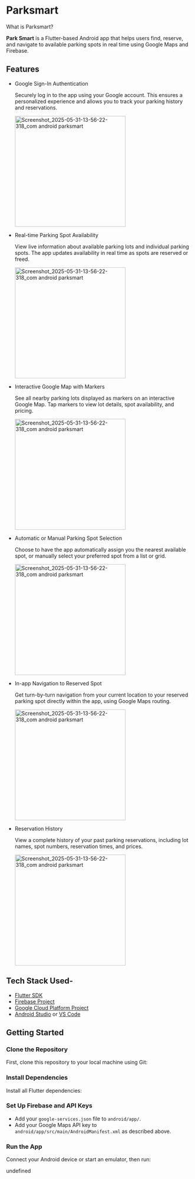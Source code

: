 # Parksmart

What is Parksmart?

**Park Smart** is a Flutter-based Android app that helps users find, reserve, and navigate to available parking spots in real time using Google Maps and Firebase.

## Features

- Google Sign-In Authentication
  
  Securely log in to the app using your Google account. This ensures a personalized experience and allows you to track your parking history and reservations.
  
  <img src="https://github.com/user-attachments/assets/d412bea4-d7c3-4faa-affd-b26acfc98453" width="300" alt="Screenshot_2025-05-31-13-56-22-318_com android parksmart" />

  
- Real-time Parking Spot Availability
  
  View live information about available parking lots and individual parking spots. The app updates availability in real time as spots are reserved or freed.

  <img src="https://github.com/user-attachments/assets/306c5d8f-e6d9-4248-9fb0-132c060094ab" width="300" alt="Screenshot_2025-05-31-13-56-22-318_com android parksmart" />

  
- Interactive Google Map with Markers
  
  See all nearby parking lots displayed as markers on an interactive Google Map. Tap markers to view lot details, spot availability, and pricing.

  <img src="https://github.com/user-attachments/assets/fb0765df-a622-473a-8e3c-f4b90905c50e" width="300" alt="Screenshot_2025-05-31-13-56-22-318_com android parksmart" />

  
- Automatic or Manual Parking Spot Selection
  
  Choose to have the app automatically assign you the nearest available spot, or manually select your preferred spot from a list or grid.

  <img src="https://github.com/user-attachments/assets/90b2d032-f1d3-46ae-b54c-1bd3eb125f20" width="300" alt="Screenshot_2025-05-31-13-56-22-318_com android parksmart" />
  
- In-app Navigation to Reserved Spot
  
  Get turn-by-turn navigation from your current location to your reserved parking spot directly within the app, using Google Maps routing.

  <img src="https://github.com/user-attachments/assets/e2a8a97c-0df4-49fb-a673-10b32082561f" width="300" alt="Screenshot_2025-05-31-13-56-22-318_com android parksmart" />
  
- Reservation History
  
  View a complete history of your past parking reservations, including lot names, spot numbers, reservation times, and prices.

  <img src="https://github.com/user-attachments/assets/129bc770-c394-4e89-9776-4879cc61c567" width="300" alt="Screenshot_2025-05-31-13-56-22-318_com android parksmart" />

  

## Tech Stack Used-

- [Flutter SDK](https://flutter.dev/docs/get-started/install)
- [Firebase Project](https://console.firebase.google.com/)
- [Google Cloud Platform Project](https://console.cloud.google.com/)
- [Android Studio](https://developer.android.com/studio) or [VS Code](https://code.visualstudio.com/)

## Getting Started

### Clone the Repository

First, clone this repository to your local machine using Git:


### Install Dependencies

Install all Flutter dependencies:


### Set Up Firebase and API Keys

- Add your `google-services.json` file to `android/app/`.
- Add your Google Maps API key to `android/app/src/main/AndroidManifest.xml` as described above.

### Run the App

Connect your Android device or start an emulator, then run:

undefined
